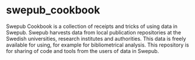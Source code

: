 # swepub_cookbook
Swepub Cookbook is a collection of receipts and tricks of using data in Swepub. Swepub harvests data from local publication repositories at the Swedish universities, research institutes and authorities. This data is freely available for using, for example for bibliometrical analysis. This repository is for sharing of code and tools from the users of data in Swepub.
